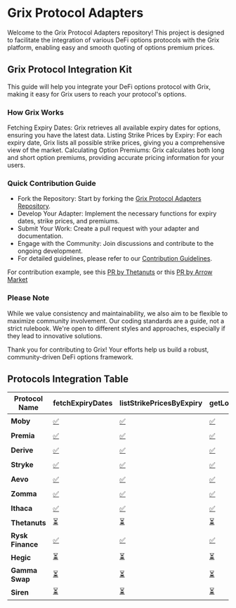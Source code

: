 # Grix Protocol Adapters

Welcome to the Grix Protocol Adapters repository! This project is designed to facilitate the integration of various DeFi options protocols with the Grix platform, enabling easy and smooth quoting of options premium prices.

## Grix Protocol Integration Kit

This guide will help you integrate your DeFi options protocol with Grix, making it easy for Grix users to reach your protocol's options.

### How Grix Works

Fetching Expiry Dates: Grix retrieves all available expiry dates for options, ensuring you have the latest data.
Listing Strike Prices by Expiry: For each expiry date, Grix lists all possible strike prices, giving you a comprehensive view of the market.
Calculating Option Premiums: Grix calculates both long and short option premiums, providing accurate pricing information for your users.

### Quick Contribution Guide

- Fork the Repository: Start by forking the [Grix Protocol Adapters Repository](https://github.com/grixprotocol/defi-options-adapters).
- Develop Your Adapter: Implement the necessary functions for expiry dates, strike prices, and premiums.
- Submit Your Work: Create a pull request with your adapter and documentation.
- Engage with the Community: Join discussions and contribute to the ongoing development.
- For detailed guidelines, please refer to our [Contribution Guidelines](./CONTRIBUTE.md).

For contribution example, see this [PR by Thetanuts](https://github.com/grixprotocol/defi-options-adapters/pull/4) or this [PR by Arrow Market](https://github.com/grixprotocol/defi-options-adapters/pull/10)

### Please Note

While we value consistency and maintainability, we also aim to be flexible to maximize community involvement.
Our coding standards are a guide, not a strict rulebook. We're open to different styles and approaches, especially if they lead to innovative solutions.

Thank you for contributing to Grix! Your efforts help us build a robust, community-driven DeFi options framework.

## Protocols Integration Table

<!-- INTEGRATIONS_TABLE_SECTION -->

| **Protocol Name** | **fetchExpiryDates**                                                                                              | **listStrikePricesByExpiry**                                                                                              | **getLongOptionPremium**                                                                                              | **getShortOptionPremium**                                                                                              | **buyOptionContract**                                                                                              | **addOptionToPosition**                                                                                              | **exerciseOptionContract**                                                                                              | **sellOptionBackToIssuer**                                                                                              | **transferOptionOwnership**                                                                                              | **getEstimatedClosedValue**                                                                                              |
| ----------------- | ----------------------------------------------------------------------------------------------------------------- | ------------------------------------------------------------------------------------------------------------------------- | --------------------------------------------------------------------------------------------------------------------- | ---------------------------------------------------------------------------------------------------------------------- | ------------------------------------------------------------------------------------------------------------------ | -------------------------------------------------------------------------------------------------------------------- | ----------------------------------------------------------------------------------------------------------------------- | ----------------------------------------------------------------------------------------------------------------------- | ------------------------------------------------------------------------------------------------------------------------ | ------------------------------------------------------------------------------------------------------------------------ |
| **Moby**          | [✅](./moby/fetchExpiryDates/CONTRIBUTE.md)         | [✅](./moby/listStrikePricesByExpiry/CONTRIBUTE.md)         | [✅](./moby/getLongOptionPremium/CONTRIBUTE.md)         | [✅](./moby/getShortOptionPremium/CONTRIBUTE.md)         | [✅](./moby/buyOptionContract/CONTRIBUTE.md)         | [✅](./moby/addOptionToPosition/CONTRIBUTE.md)         | [✅](./moby/exerciseOptionContract/CONTRIBUTE.md)         | [✅](./moby/sellOptionBackToIssuer/CONTRIBUTE.md)         | [⏳](./moby/transferOptionOwnership/CONTRIBUTE.md)         | [✅](./moby/getEstimatedClosedValue/CONTRIBUTE.md)         |
| **Premia**        | [✅](./premia/fetchExpiryDates/CONTRIBUTE.md)       | [✅](./premia/listStrikePricesByExpiry/CONTRIBUTE.md)       | [✅](./premia/getLongOptionPremium/CONTRIBUTE.md)       | [⏳](./premia/getShortOptionPremium/CONTRIBUTE.md)       | [✅](./premia/buyOptionContract/CONTRIBUTE.md)       | [✅](./premia/addOptionToPosition/CONTRIBUTE.md)       | [✅](./premia/exerciseOptionContract/CONTRIBUTE.md)       | [✅](./premia/sellOptionBackToIssuer/CONTRIBUTE.md)       | [⏳](./premia/transferOptionOwnership/CONTRIBUTE.md)       | [✅](./premia/getEstimatedClosedValue/CONTRIBUTE.md)       |
| **Derive**          | [✅](./lyra/fetchExpiryDates/CONTRIBUTE.md)         | [✅](./lyra/listStrikePricesByExpiry/CONTRIBUTE.md)         | [✅](./lyra/getLongOptionPremium/CONTRIBUTE.md)         | [⏳](./lyra/getShortOptionPremium/CONTRIBUTE.md)         | [⏳](./lyra/buyOptionContract/CONTRIBUTE.md)         | [⏳](./lyra/addOptionToPosition/CONTRIBUTE.md)         | [⏳](./lyra/exerciseOptionContract/CONTRIBUTE.md)         | [⏳](./lyra/sellOptionBackToIssuer/CONTRIBUTE.md)         | [⏳](./lyra/transferOptionOwnership/CONTRIBUTE.md)         | [⏳](./lyra/getEstimatedClosedValue/CONTRIBUTE.md)         |
| **Stryke**         | [✅](./stryke/fetchExpiryDates/CONTRIBUTE.md)        | [✅](./stryke/listStrikePricesByExpiry/CONTRIBUTE.md)        | [✅](./stryke/getLongOptionPremium/CONTRIBUTE.md)        | [⏳](./stryke/getShortOptionPremium/CONTRIBUTE.md)        | [⏳](./stryke/buyOptionContract/CONTRIBUTE.md)        | [⏳](./stryke/addOptionToPosition/CONTRIBUTE.md)        | [⏳](./stryke/exerciseOptionContract/CONTRIBUTE.md)        | [⏳](./stryke/sellOptionBackToIssuer/CONTRIBUTE.md)        | [⏳](./stryke/transferOptionOwnership/CONTRIBUTE.md)        | [⏳](./stryke/getEstimatedClosedValue/CONTRIBUTE.md)        |
| **Aevo**          | [✅](./aevo/fetchExpiryDates/CONTRIBUTE.md)         | [✅](./aevo/listStrikePricesByExpiry/CONTRIBUTE.md)         | [✅](aevo/getLongOptionPremium/CONTRIBUTE.md)                                                                         | [✅](./aevo/getShortOptionPremium/CONTRIBUTE.md)         | [⏳](./aevo/buyOptionContract/CONTRIBUTE.md)         | [⏳](./aevo/addOptionToPosition/CONTRIBUTE.md)         | [⏳](./aevo/exerciseOptionContract/CONTRIBUTE.md)         | [⏳](./aevo/sellOptionBackToIssuer/CONTRIBUTE.md)         | [⏳](./aevo/transferOptionOwnership/CONTRIBUTE.md)         | [⏳](./aevo/getEstimatedClosedValue/CONTRIBUTE.md)         |
| **Zomma**         | [✅](./zomma/fetchExpiryDates/CONTRIBUTE.md)        | [✅](./zomma/listStrikePricesByExpiry/CONTRIBUTE.md)        | [✅](./zomma/getLongOptionPremium/CONTRIBUTE.md)        | [⏳](./zomma/getShortOptionPremium/CONTRIBUTE.md)        | [⏳](./zomma/buyOptionContract/CONTRIBUTE.md)        | [⏳](./zomma/addOptionToPosition/CONTRIBUTE.md)        | [⏳](./zomma/exerciseOptionContract/CONTRIBUTE.md)        | [⏳](./zomma/sellOptionBackToIssuer/CONTRIBUTE.md)        | [⏳](./zomma/transferOptionOwnership/CONTRIBUTE.md)        | [⏳](./zomma/getEstimatedClosedValue/CONTRIBUTE.md)        |
| **Ithaca**          | [✅](./ithaca/fetchExpiryDates/CONTRIBUTE.md)         | [✅](./ithaca/listStrikePricesByExpiry/CONTRIBUTE.md)         | [✅](./ithaca/getLongOptionPremium/CONTRIBUTE.md)         | [✅](./ithaca/getShortOptionPremium/CONTRIBUTE.md)         | [⏳](./ithaca/buyOptionContract/CONTRIBUTE.md)         | [⏳](./ithaca/addOptionToPosition/CONTRIBUTE.md)         | [⏳](./ithaca/exerciseOptionContract/CONTRIBUTE.md)         | [⏳](./ithaca/sellOptionBackToIssuer/CONTRIBUTE.md)         | [⏳](./ithaca/transferOptionOwnership/CONTRIBUTE.md)         | [⏳](./ithaca/getEstimatedClosedValue/CONTRIBUTE.md)         |
| **Thetanuts**     | [⏳](thetanuts/fetchExpiryDates/CONTRIBUTE.md)                                                                    | [⏳](./thetanuts/listStrikePricesByExpiry/CONTRIBUTE.md)    | [⏳](./thetanuts/getLongOptionPremium/CONTRIBUTE.md)    | [⏳](./thetanuts/getShortOptionPremium/CONTRIBUTE.md)    | [⏳](./thetanuts/buyOptionContract/CONTRIBUTE.md)    | [⏳](./thetanuts/addOptionToPosition/CONTRIBUTE.md)    | [⏳](./thetanuts/exerciseOptionContract/CONTRIBUTE.md)    | [⏳](./thetanuts/sellOptionBackToIssuer/CONTRIBUTE.md)    | [⏳](./thetanuts/transferOptionOwnership/CONTRIBUTE.md)    | [⏳](./thetanuts/getEstimatedClosedValue/CONTRIBUTE.md)    |
| **Rysk Finance**  | [✅](./rysk-finance/fetchExpiryDates/CONTRIBUTE.md) | [✅](./rysk-finance/listStrikePricesByExpiry/CONTRIBUTE.md) | [✅](./rysk-finance/getLongOptionPremium/CONTRIBUTE.md) | [⏳](./rysk-finance/getShortOptionPremium/CONTRIBUTE.md) | [✅](./rysk-finance/buyOptionContract/CONTRIBUTE.md) | [✅](./rysk-finance/addOptionToPosition/CONTRIBUTE.md) | [⏳](./rysk-finance/exerciseOptionContract/CONTRIBUTE.md) | [⏳](./rysk-finance/sellOptionBackToIssuer/CONTRIBUTE.md) | [⏳](./rysk-finance/transferOptionOwnership/CONTRIBUTE.md) | [⏳](./rysk-finance/getEstimatedClosedValue/CONTRIBUTE.md) |
| **Hegic**         | [⏳](./hegic/fetchExpiryDates/CONTRIBUTE.md)        | [⏳](./hegic/listStrikePricesByExpiry/CONTRIBUTE.md)        | [⏳](./hegic/getLongOptionPremium/CONTRIBUTE.md)        | [⏳](./hegic/getShortOptionPremium/CONTRIBUTE.md)        | [⏳](./hegic/buyOptionContract/CONTRIBUTE.md)        | [⏳](./hegic/addOptionToPosition/CONTRIBUTE.md)        | [⏳](./hegic/exerciseOptionContract/CONTRIBUTE.md)        | [⏳](./hegic/sellOptionBackToIssuer/CONTRIBUTE.md)        | [⏳](./hegic/transferOptionOwnership/CONTRIBUTE.md)        | [⏳](./hegic/getEstimatedClosedValue/CONTRIBUTE.md)        |
| **Gamma Swap**    | [⏳](./gamma-swap/fetchExpiryDates/CONTRIBUTE.md)   | [⏳](./gamma-swap/listStrikePricesByExpiry/CONTRIBUTE.md)   | [⏳](./gamma-swap/getLongOptionPremium/CONTRIBUTE.md)   | [⏳](./gamma-swap/getShortOptionPremium/CONTRIBUTE.md)   | [⏳](./gamma-swap/buyOptionContract/CONTRIBUTE.md)   | [⏳](./gamma-swap/addOptionToPosition/CONTRIBUTE.md)   | [⏳](./gamma-swap/exerciseOptionContract/CONTRIBUTE.md)   | [⏳](./gamma-swap/sellOptionBackToIssuer/CONTRIBUTE.md)   | [⏳](./gamma-swap/transferOptionOwnership/CONTRIBUTE.md)   | [⏳](./gamma-swap/getEstimatedClosedValue/CONTRIBUTE.md)   |
| **Siren**         | [⏳](./siren/fetchExpiryDates/CONTRIBUTE.md)        | [⏳](./siren/listStrikePricesByExpiry/CONTRIBUTE.md)        | [⏳](./siren/getLongOptionPremium/CONTRIBUTE.md)        | [⏳](./siren/getShortOptionPremium/CONTRIBUTE.md)        | [⏳](./siren/buyOptionContract/CONTRIBUTE.md)        | [⏳](./siren/addOptionToPosition/CONTRIBUTE.md)        | [⏳](./siren/exerciseOptionContract/CONTRIBUTE.md)        | [⏳](./siren/sellOptionBackToIssuer/CONTRIBUTE.md)        | [⏳](./siren/transferOptionOwnership/CONTRIBUTE.md)        | [⏳](./siren/getEstimatedClosedValue/CONTRIBUTE.md)        |
